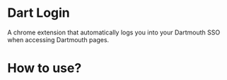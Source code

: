 # Dart Login
A chrome extension that automatically logs you into your Dartmouth SSO when accessing Dartmouth pages.

# How to use?
